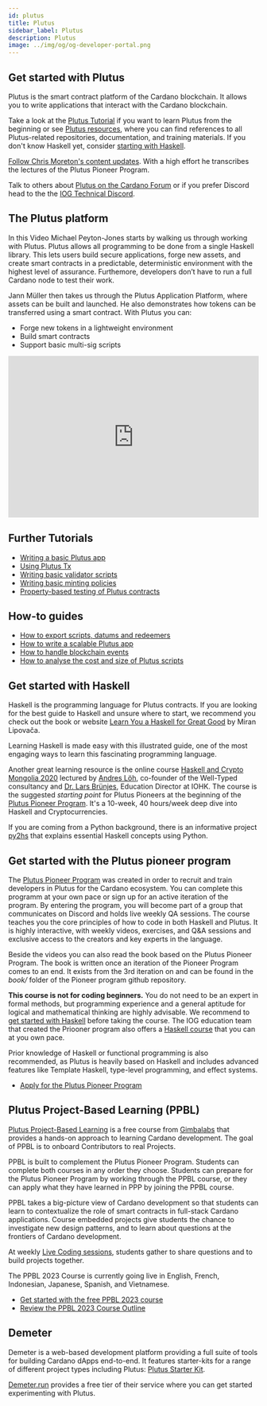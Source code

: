 ```yaml
---
id: plutus
title: Plutus
sidebar_label: Plutus
description: Plutus
image: ../img/og/og-developer-portal.png
---
```


## Get started with Plutus
Plutus is the smart contract platform of the Cardano blockchain. It allows you to write applications that interact with the Cardano blockchain.

Take a look at the [Plutus Tutorial](https://plutus.readthedocs.io/en/latest/tutorials/) if you want to learn Plutus from the beginning or see [Plutus resources](https://docs.cardano.org/plutus/plutus-resources), where you can find references to all Plutus-related repositories, documentation, and training materials. If you don't know Haskell yet, consider [starting with Haskell](#get-started-with-haskell).

[Follow Chris Moreton's content updates](https://plutus-pioneer-program.readthedocs.io/en/latest/plutus_pioneer_program.html). With a high effort he transcribes the lectures of the Plutus Pioneer Program.

Talk to others about [Plutus on the Cardano Forum](https://forum.cardano.org/c/developers/cardano-plutus/148) or if you prefer Discord
head to the the [IOG Technical Discord](https://discord.com/invite/w6TwW9bGA6).

## The Plutus platform
In this Video Michael Peyton-Jones starts by walking us through working with Plutus. Plutus allows all programming to be done from a single Haskell library. This lets users build secure applications, forge new assets, and create smart contracts in a predictable, deterministic environment with the highest level of assurance. Furthemore, developers don’t have to run a full Cardano node to test their work.

Jann Müller then takes us through the Plutus Application Platform, where assets can be built and launched. He also demonstrates how tokens can be transferred using a smart contract. With Plutus you can:

- Forge new tokens in a lightweight environment
- Build smart contracts
- Support basic multi-sig scripts

<iframe width="100%" height="325" src="https://www.youtube.com/embed/usMPt8KpBeI" frameborder="0" allow="accelerometer; autoplay; clipboard-write; encrypted-media; gyroscope; picture-in-picture fullscreen"></iframe>

## Further Tutorials
- [Writing a basic Plutus app](https://plutus-apps.readthedocs.io/en/latest/plutus/tutorials/basic-apps.html)
- [Using Plutus Tx](https://plutus.readthedocs.io/en/latest/tutorials/plutus-tx.html)
- [Writing basic validator scripts](https://plutus.readthedocs.io/en/latest/tutorials/basic-validators.html)
- [Writing basic minting policies](https://plutus.readthedocs.io/en/latest/tutorials/basic-minting-policies.html)
- [Property-based testing of Plutus contracts](https://plutus-apps.readthedocs.io/en/latest/plutus/tutorials/contract-testing.html)

## How-to guides
- [How to export scripts, datums and redeemers](https://plutus.readthedocs.io/en/latest/howtos/exporting-a-script.html)
- [How to write a scalable Plutus app](https://plutus-apps.readthedocs.io/en/latest/plutus/howtos/writing-a-scalable-app.html)
- [How to handle blockchain events](https://plutus-apps.readthedocs.io/en/latest/plutus/howtos/handling-blockchain-events.html)
- [How to analyse the cost and size of Plutus scripts](https://plutus-apps.readthedocs.io/en/latest/plutus/howtos/analysing-scripts.html)

## Get started with Haskell
Haskell is the programming language for Plutus contracts. If you are looking for the best guide to Haskell and unsure where to start, we recommend you check out the book or website [Learn You a Haskell for Great Good](http://learnyouahaskell.com/introduction) by Miran Lipovača.

Learning Haskell is made easy with this illustrated guide, one of the most engaging ways to learn this fascinating programming language.

Another great learning resource is the online course [Haskell and Crypto Mongolia 2020](https://www.youtube.com/watch?v=ctfZ6DwFiPg&list=PLJ3w5xyG4JWmBVIigNBytJhvSSfZZzfTm&index=4) lectured by [Andres Löh](https://kosmikus.org/), co-founder of the Well-Typed consultancy and [Dr. Lars Brünjes](https://iohk.io/en/team/lars-brunjes), Education Director at IOHK. The course is the suggested *starting point* for Plutus Pioneers at the beginning of the [Plutus Pioneer Program](#get-started-with-the-plutus-pioneer-program). It's a 10-week, 40 hours/week deep dive into Haskell and Cryptocurrencies.

If you are coming from a Python background, there is an informative project [py2hs](https://github.com/cffls/py2hs) that explains essential Haskell concepts using Python.

## Get started with the Plutus pioneer program

The [Plutus Pioneer Program](https://github.com/input-output-hk/plutus-pioneer-program) was created in order to recruit and train developers in Plutus for the Cardano ecosystem. You can complete this programm at your own pace or sign up for an active iteration of the program. By entering the program, you will become part of a group that communicates on Discord and holds live weekly QA sessions. The course teaches you the core principles of how to code in both Haskell and Plutus. It is highly interactive, with weekly videos, exercises, and Q&A sessions and exclusive access to the creators and key experts in the language.

Beside the videos you can also read the book based on the Plutus Pioneer Program. The book is written once an iteration of the Pioneer Program comes to an end. It exists from the 3rd iteration on and can be found in the *book/* folder of the Pioneer program github repository.

**This course is not for coding beginners.** You do not need to be an expert in formal methods, but programming experience and a general aptitude for logical and mathematical thinking are highly advisable. We recommend to [get started with Haskell](#get-started-with-haskell) before taking the course. The IOG education team that created the Priooner program also offers a [Haskell course](https://github.com/input-output-hk/haskell-course) that you can at you own pace.

Prior knowledge of Haskell or functional programming is also recommended, as Plutus is heavily based on Haskell and includes advanced features like Template Haskell, type-level programming, and effect systems.
- [Apply for the Plutus Pioneer Program](https://input-output.typeform.com/to/au0XDcBP)

## Plutus Project-Based Learning (PPBL)

[Plutus Project-Based Learning](https://en.plutuspbl.io/) is a free course from [Gimbalabs](https://www.gimbalabs.com/) that provides a hands-on approach to learning Cardano development. The goal of PPBL is to onboard Contributors to real Projects.

PPBL is built to complement the Plutus Pioneer Program. Students can complete both courses in any order they choose. Students can prepare for the Plutus Pioneer Program by working through the PPBL course, or they can apply what they have learned in PPP by joining the PPBL course.

PPBL takes a big-picture view of Cardano development so that students can learn to contextualize the role of smart contracts in full-stack Cardano applications. Course embedded projects give students the chance to investigate new design patterns, and to learn about questions at the frontiers of Cardano development.

At weekly [Live Coding sessions](https://en.plutuspbl.io/live-coding), students gather to share questions and to build projects together.

The PPBL 2023 Course is currently going live in English, French, Indonesian, Japanese, Spanish, and Vietnamese.

- [Get started with the free PPBL 2023 course](https://en.plutuspbl.io/live-coding)
- [Review the PPBL 2023 Course Outline](https://en.plutuspbl.io/get-started/modules)

## Demeter

Demeter is a web-based development platform providing a full suite of tools for building Cardano dApps end-to-end. It features starter-kits for a range of different project types including Plutus: [Plutus Starter Kit](https://github.com/txpipe/plutus-starter-kit).

[Demeter.run](https://demeter.run) provides a free tier of their service where you can get started experimenting with Plutus.
